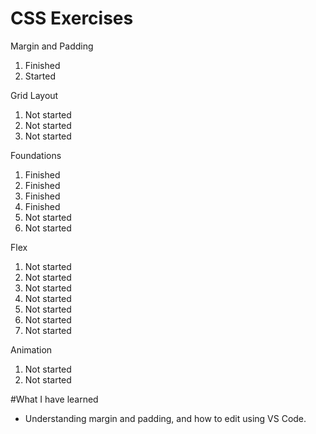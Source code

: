# CSS Exercises

Margin and Padding
1. Finished
2. Started

Grid Layout
1. Not started
2. Not started
3. Not started

Foundations
1. Finished
2. Finished
3. Finished
4. Finished
5. Not started
6. Not started

Flex
1. Not started
2. Not started
3. Not started
4. Not started
5. Not started
6. Not started
7. Not started

Animation
1. Not started
2. Not started

#What I have learned

- Understanding margin and padding, and how to edit using VS Code. 
